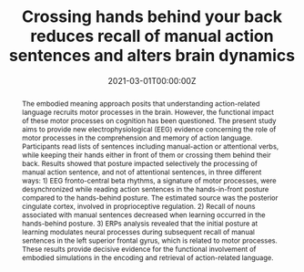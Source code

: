 ---
abstract: "The embodied meaning approach posits that understanding action-related language recruits motor processes in the brain. However, the functional impact of these motor processes on cognition has been questioned. The present study aims to provide new electrophysiological (EEG) evidence concerning the role of motor processes in the comprehension and memory of action language. Participants read lists of sentences including manual-action or attentional verbs, while keeping their hands either in front of them or crossing them behind their back. Results showed that posture impacted selectively the processing of manual action sentence, and not of attentional sentences, in three different ways: 1) EEG fronto-central beta rhythms, a signature of motor processes, were desynchronized while reading action sentences in the hands-in-front posture compared to the hands-behind posture. The estimated source was the posterior cingulate cortex, involved in proprioceptive regulation. 2) Recall of nouns associated with manual sentences decreased when learning occurred in the hands-behind posture. 3) ERPs analysis revealed that the initial posture at learning modulates neural processes during subsequent recall of manual sentences in the left superior frontal gyrus, which is related to motor processes. These results provide decisive evidence for the functional involvement of embodied simulations in the encoding and retrieval of action-related language."
authors:
- de Vega, M.
- Dutriaux, L.
- Moreno, I. Z.
- García-Marco, E.
- Seigneuric, A.
- Gyselinck, V.
date: "2021-03-01T00:00:00Z"
doi: ""
featured: true
image:
  caption: ""
  focal_point: ""
  preview_only: true
projects: []
publication: 'Cortex'
publication_short: ""
publication_types:
- "2"
publishDate: "2021-03-01T00:00:00Z"
slides: ""
summary: ""
tags:
- Source Themes
title: "Crossing hands behind your back reduces recall of manual action sentences and alters brain dynamics"
url_code: ""
url_dataset: "https://osf.io/7np8a/"
url_dataset: "https://zenodo.org/record/4458608"
url_pdf: https://reader.elsevier.com/reader/sd/pii/S0010945221001131?token=C6C57D41497D4127126B3423076C907585B492F0EDA628947BA4963722CBED13B3EEC7B4E79309B8136800A03B6B8A40&originRegion=eu-west-1&originCreation=20210416085339
url_poster: ""
url_project: ""
url_slides: ""
url_source: ""
url_video: ""
---